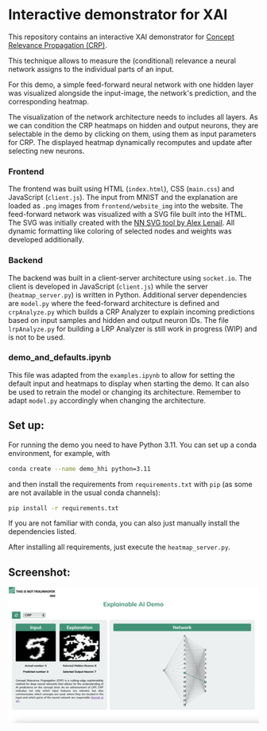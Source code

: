 # Interactive demonstrator for XAI
This repository contains an interactive XAI demonstrator for [Concept Relevance Propagation (CRP)](https://www.hhi.fraunhofer.de/en/departments/ai/technologies-and-solutions/concept-relevance-propagation.html).

This technique allows to measure the (conditional) relevance a neural network assigns to the individual parts of an input. 

For this demo, a simple feed-forward neural network with one hidden layer was visualized alongside the input-image, 
the network's prediction, and the corresponding heatmap.

The visualization of the network architecture needs to includes all layers. As we can condition the CRP heatmaps on hidden and output neurons, they are selectable in the demo by clicking on them, using them as input parameters for CRP. The displayed heatmap dynamically recomputes and update after selecting new neurons.

### Frontend
The frontend was built using HTML (`index.html`), CSS (`main.css`) and JavaScript (`client.js`). The input from MNIST and the explanation are loaded as `.png` images from `frontend/website_img` into the website. The feed-forward network was visualized with a SVG file built into the HTML. The SVG was initially created with the [NN SVG tool by Alex Lenail](http://alexlenail.me/NN-SVG/LeNet.html). All dynamic formatting like coloring of selected nodes and weights was developed additionally. 

### Backend
The backend was built in a client-server architecture using `socket.io`. The client is developed in JavaScript (`client.js`) while the server (`heatmap_server.py`) is written in Python. Additional server dependencies are  `model.py` where the feed-forward architecture is defined and `crpAnalyze.py` which builds a CRP Analyzer to explain incoming predictions based on input samples and hidden and output neuron IDs. The file `lrpAnalyze.py` for building a LRP Analyzer is still work in progress (WIP) and is not to be used.

### demo_and_defaults.ipynb
This file was adapted from the `examples.ipynb` to allow for setting the default input and heatmaps to display when starting the demo. It can also be used to retrain the model or changing its architecture. Remember to adapt `model.py` accordingly when changing the architecture.

## Set up:

For running the demo you need to have Python 3.11. You can set up a conda environment, for example, with
```bash
conda create --name demo_hhi python=3.11
```

and then install the requirements from `requirements.txt` with `pip` (as some are not available in the usual conda channels):
```bash
pip install -r requirements.txt
```

If you are not familiar with conda, you can also just manually install the dependencies listed.


After installing all requirements, just execute the `heatmap_server.py`.


## Screenshot: 

![Screenshot from Application](frontend/website_img/screenshot.png)

